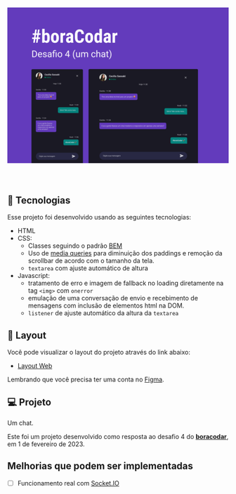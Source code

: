 <h1 align="center">
    <img alt="Chat" src="../.github/cover-desafio-04.png" />
</h1>

<br>

## 🧪 Tecnologias

Esse projeto foi desenvolvido usando as seguintes tecnologias:

- HTML
- CSS:
  - Classes seguindo o padrão [BEM](https://getbem.com/)
  - Uso de [media queries](https://developer.mozilla.org/en-US/docs/Web/CSS/Media_Queries/Using_media_queries) para diminuição dos paddings e remoção da scrollbar de acordo com o tamanho da tela.
  - `textarea` com ajuste automático de altura
- Javascript:
  - tratamento de erro e imagem de fallback no loading diretamente na tag `<img>` com `onerror`
  - emulação de uma conversação de envio e recebimento de mensagens com inclusão de elementos html na DOM.
  - `listener` de ajuste automático da altura da `textarea`

## 🔖 Layout

Você pode visualizar o layout do projeto através do link abaixo:

- [Layout Web](https://www.figma.com/community/file/1200070743637495660)

Lembrando que você precisa ter uma conta no [Figma](http://figma.com/).

## 💻 Projeto

Um chat.

Este foi um projeto desenvolvido como resposta ao desafio 4 do **[boracodar](https://boracodar.dev/#)**, em 1 de fevereiro de 2023.

## Melhorias que podem ser implementadas

- [ ] Funcionamento real com [Socket.IO](https://socket.io/)
